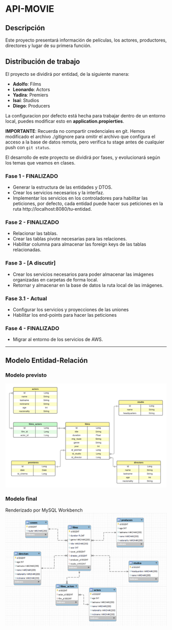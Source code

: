 <!-- 
Este documento es de informativo, NO MODIFICAR
-->

# API-MOVIE
## Descripción
Este proyecto presentará información de películas, los actores, productores, directores y lugar de su primera función.

## Distribución de trabajo
El proyecto se dividirá por entidad, de la siguiente manera:

+ **Adolfo**: Films
+ **Leonardo**: Actors
+ **Yadira**: Premiers
+ **Isaí**: Studios
+ **Diego**: Producers


La configuracion por defecto está hecha para trabajar dentro de un entorno local, puedes modificar esto en **application.propierties**.

**IMPORTANTE**: Recuerda no compartir credenciales en git. Hemos modificado el archivo ./gitignore para omitir el archivo que configura el acceso a la base de datos remota, pero verifica tu stage antes de cualquier push con `git status`.

El desarrollo de este proyecto se dividirá por fases, y evolucionará según los temas que veamos en clases.


### Fase 1 - FINALIZADO
- Generar la estructura de las entidades y  DTOS.
- Crear los servicios necesarios y la interfaz.
- Implementar los servicios en los controladores para habilitar las peticiones, por defecto, cada entidad puede hacer sus peticiones en la ruta http://localhost:8080/tu-entidad.

### Fase 2 - FINALIZADO
- Relacionar las tablas.
- Crear las tablas pivote necesarias para las relaciones.
- Habilitar columna para almacenar las foreign keys de las tablas relacionadas.

### Fase 3 - [A discutir]
- Crear los servicios necesarios para poder almacenar las imágenes organizadas en carpetas de forma local.
- Retornar y almacenar en la base de datos la ruta local de las imágenes.

### Fase 3.1 - Actual
- Configurar los servicios y proyecciones de las uniones
- Habilitar los end-points para hacer las peticiones

### Fase 4 - FINALIZADO
- Migrar al entorno de los servicios de AWS.

---------------------

## Modelo Entidad-Relación
### Modelo previsto
![Modelo entidad relación](info-img/Entities.png)
### Modelo final 
Renderizado por MySQL Workbench
![Modelo entidad relacion from PhpMyAdmin](info-img/entity-api-movie.png)
